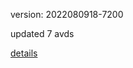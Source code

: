 version: 2022080918-7200

updated 7 avds

[details](https://github.com/0x74f917491bfa7ebfa379/ali_avd_db/blob/master/change_log/2022/08/09/18/7200.txt)